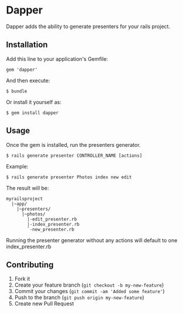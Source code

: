 # Dapper

Dapper adds the ability to generate presenters for your rails project.

## Installation

Add this line to your application's Gemfile:

    gem 'dapper'

And then execute:

    $ bundle

Or install it yourself as:

    $ gem install dapper

## Usage

Once the gem is installed, run the presenters generator.

    $ rails generate presenter CONTROLLER_NAME [actions]

Example:

    $ rails generate presenter Photos index new edit

The result will be:

    myrailsproject
      |~app/
        |~presenters/
          |~photos/
            |-edit_presenter.rb
            |-index_presenter.rb
            `-new_presenter.rb
      
Running the presenter generator without any actions will default to
one index_presenter.rb


## Contributing

1. Fork it
2. Create your feature branch (`git checkout -b my-new-feature`)
3. Commit your changes (`git commit -am 'Added some feature'`)
4. Push to the branch (`git push origin my-new-feature`)
5. Create new Pull Request
